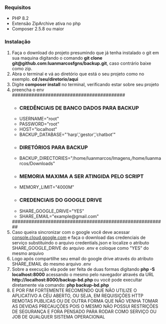 <h3>Requisitos</h3>
<ul>
<li>PHP 8.2</li>
<li>Extensão ZipArchive ativa no php</li>
<li>Composer 2.5.8 ou maior</li>
</ul>
<h3>Instalação</h3>
<ol>
<li>Faça o download do projeto presumindo que já tenha instalado o git em sua maquina digitando o comando <b>git clone git@github.com:luanmarcosfgns/backup.git</b>, caso contrário baixe como zip. </li>
<li>Abra o terminal e vá ao diretório que está o seu projeto como no exemplo. <b>cd /seu/diretorio/aqui</b>  </li>
<li>Digite <b>composer install</b> no terminal, verificando estar sobre seu projeto </li>
<li>preencha o env
<br>
#########################################
<ul>
<li><h3>CREDÊNCIAIS DE BANCO DADOS PARA BACKUP</h3></li>
<li>USERNAME="root" </li>
<li>PASSWORD="root"</li>
<li>HOST="localhost"</li>
<li>BACKUP_DATABASE="'harp','gestor','chatbot'"</li>

<li><h3>DIRETÓRIOS PARA BACKUP  </h3></li>
<li>BACKUP_DIRECTORIES="/home/luanmarcos/Imagens,/home/luanmarcos/Downloads"</li>

<li><h3>MEMORIA MAXIMA A SER ATINGIDA PELO SCRIPT</h3></li>
<li>MEMORY_LIMIT="4000M"</li>

<li><h3>CREDENCIAIS DO GOOGLE DRIVE</h3></li>
<li>SHARE_GOOGLE_DRIVE="YES"</li>
<li>SHARE_EMAIL="example@gmail.com"</li>
</ul>
########################################################
</li>
<li>Caso queira sincronizar com o google você deve acessar <a href="https://console.cloud.google.com/">console.cloud.google.com</a> e faça o download das credenciais de serviço substituindo o arquivo credentials.json e localize o atributo SHARE_GOOGLE_DRIVE do arquivo .env e coloque como "YES"  
do mesmo arquivo</li>
<li>Logo após compartilhe seu email do google drive através do atributo  SHARE_EMAIL do mesmo arquivo .env </li>
<li>Sobre a execução ela pode ser feita de duas formas digitando <b>php -S localhost:8000</b> acessando o mesmo pelo navegador através da URL <b>http://localhost:8000/backup-bd.php </b> ou você pode execultar diretamente via comando: <b>php backup-bd.php</b></li>
<li>E POR FIM FORTEMENTE RECOMENDO QUE NÃO UTILIZE O APLICATIVO A CÉU ABERTO, OU SEJA, EM REQUISIÇÕES HTTP REMOTAS PUBLICAS OU DE OUTRA FORMA QUE NÃO VENHA TOMAR AS DEVIDAS PRECAUÇÕES POIS O MESMO NÃO POSSUI RESTRIÇÕES DE SEGURANÇA E FORA PENSADO PARA RODAR COMO SERVIÇO OU JOB DE QUALQUER SISTEMA OPERACIONAL</li>
</ol>